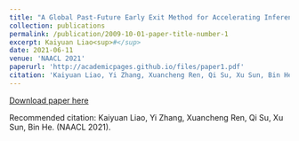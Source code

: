 ```yaml
---
title: "A Global Past-Future Early Exit Method for Accelerating Inference of Pre-trained Language Models"
collection: publications
permalink: /publication/2009-10-01-paper-title-number-1
excerpt: Kaiyuan Liao<sup>#</sup>
date: 2021-06-11
venue: 'NAACL 2021'
paperurl: 'http://academicpages.github.io/files/paper1.pdf'
citation: 'Kaiyuan Liao, Yi Zhang, Xuancheng Ren, Qi Su, Xu Sun, Bin He. (NAACL 2021)'
---
```


[Download paper here](http://RuntimeError1.github.io/files/paper1.pdf)

Recommended citation: Kaiyuan Liao, Yi Zhang, Xuancheng Ren, Qi Su, Xu Sun, Bin He. (NAACL 2021).

